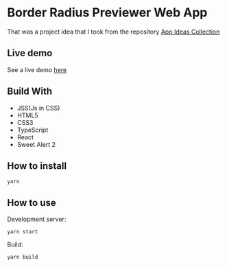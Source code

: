 #  Border Radius Previewer Web App

That was a project idea that I took from the repository [App Ideas Collection](https://github.com/florinpop17/app-ideas)

## Live demo
See a live demo [here](https://border-radius-previwer.netlify.com/)

## Build With

* JSS(Js in CSS)
* HTML5
* CSS3
* TypeScript
* React
* Sweet Alert 2

## How to install

```
yarn
```

## How to use

Development server:
```
yarn start
```

Build:
```
yarn build
```
